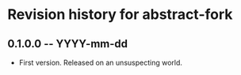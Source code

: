 # Revision history for abstract-fork

## 0.1.0.0 -- YYYY-mm-dd

* First version. Released on an unsuspecting world.
